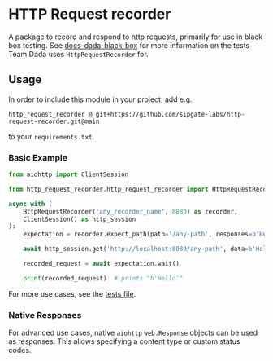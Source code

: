 # HTTP Request recorder

A package to record and respond to http requests, primarily for use in black box testing.
See [docs-dada-black-box](docs-dada-black-box/README.md) for more information on the tests Team Dada uses `HttpRequestRecorder` for.

## Usage
In order to include this module in your project, add e.g.

`http_request_recorder @ git+https://github.com/sipgate-labs/http-request-recorder.git@main`

to your `requirements.txt`.

### Basic Example

```python
from aiohttp import ClientSession

from http_request_recorder.http_request_recorder import HttpRequestRecorder

async with (
    HttpRequestRecorder('any_recorder_name', 8080) as recorder,
    ClientSession() as http_session
):
    expectation = recorder.expect_path(path='/any-path', responses=b'Hello back from recorder')

    await http_session.get('http://localhost:8080/any-path', data=b'Hello')

    recorded_request = await expectation.wait()

    print(recorded_request)  # prints "b'Hello'"
```

For more use cases, see the [tests file](./tests/test_http_request_recorder.py).

### Native Responses

For advanced use cases, native `aiohttp` `web.Response` objects can be used as responses.
This allows specifying a content type or custom status codes.
